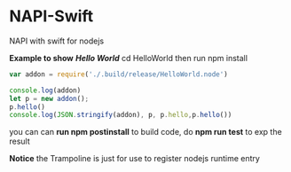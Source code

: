 # NAPI-Swift
NAPI with swift for nodejs

**Example to show**
***Hello World***
cd HelloWorld then run npm install
```js
var addon = require('./.build/release/HelloWorld.node')

console.log(addon)
let p = new addon();
p.hello()
console.log(JSON.stringify(addon), p, p.hello,p.hello())

```

you can can **run npm postinstall** to build code, do **npm run test** to exp the result


**Notice**
the Trampoline is just for use to register nodejs runtime entry


